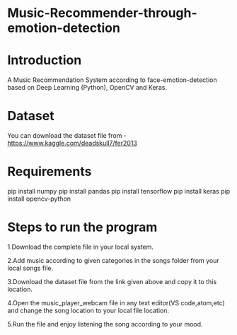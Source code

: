 # Music-Recommender-through-emotion-detection


# Introduction 
A Music Recommendation System according to face-emotion-detection based on Deep Learning (Python), OpenCV and Keras.


# Dataset
You can download the dataset file from -
https://www.kaggle.com/deadskull7/fer2013


# Requirements
pip install numpy
pip install pandas
pip install tensorflow
pip install keras
pip install opencv-python


# Steps to run the program

1.Download the complete file in your local system.

2.Add music according to given categories in the songs folder from your local songs file.

3.Download the dataset file from the link given above and copy it to this location.

4.Open the music_player_webcam file in any text editor(VS code,atom,etc) and change the song location to your local file location.

5.Run the file and enjoy listening the song according to your mood.

